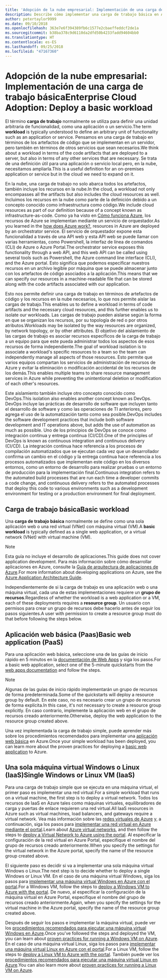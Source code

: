 ```yaml
---
title: 'Adopción de la nube empresarial: Implementación de una carga de trabajo básica'
description: Describe cómo implementar una carga de trabajo básica en Azure
author: petertaylor9999
ms.date: 09/10/2018
ms.openlocfilehash: 363e7e6f394389fb6c1577e2cbaeffeddcf2de1a
ms.sourcegitcommit: b38ba378c9d6110da2dfd50b4233fadd94604bb0
ms.translationtype: HT
ms.contentlocale: es-ES
ms.lasthandoff: 09/25/2018
ms.locfileid: "47167360"
---
```

# <a name="enterprise-cloud-adoption-deploy-a-basic-workload"></a><span data-ttu-id="589f2-103">Adopción de la nube empresarial: Implementación de una carga de trabajo básica</span><span class="sxs-lookup"><span data-stu-id="589f2-103">Enterprise Cloud Adoption: Deploy a basic workload</span></span>

<span data-ttu-id="589f2-104">El término **carga de trabajo** normalmente se utiliza para definir una unidad arbitraria de funcionalidad, como una aplicación o un servicio.</span><span class="sxs-lookup"><span data-stu-id="589f2-104">The term **workload** is typically understood to define an arbitrary unit of functionality such as an application or service.</span></span> <span data-ttu-id="589f2-105">Pensamos en una carga de trabajo en términos de los artefactos de código que se implementan en un servidor, pero también en términos de otros servicios que sean necesarios.</span><span class="sxs-lookup"><span data-stu-id="589f2-105">We think about a workload in terms of the code artifacts that are deployed to a server, but also in terms of any other services that are necessary.</span></span> <span data-ttu-id="589f2-106">Se trata de una definición útil para una aplicación o servicio local pero, en la nube, necesitamos ampliarla.</span><span class="sxs-lookup"><span data-stu-id="589f2-106">This is a useful definition for an on-premises application or service but in the cloud we need to expand on it.</span></span>

<span data-ttu-id="589f2-107">En la nube, una carga de trabajo no solo abarca todos los artefactos, también incluye los recursos en la nube.</span><span class="sxs-lookup"><span data-stu-id="589f2-107">In the cloud, a workload not only encompasses all the artifacts but also includes the cloud resources as well.</span></span> <span data-ttu-id="589f2-108">Incluimos los recursos en la nube como parte de la definición debido a un concepto conocido como infraestructura como código.</span><span class="sxs-lookup"><span data-stu-id="589f2-108">We include cloud resources as part of our definition because of a concept known as infrastructure-as-code.</span></span> <span data-ttu-id="589f2-109">Como ya ha visto en [Cómo funciona Azure](../getting-started/what-is-azure.md), los recursos de Azure se implementan mediante un servicio de orquestador.</span><span class="sxs-lookup"><span data-stu-id="589f2-109">As you learned in the [how does Azure work?](../getting-started/what-is-azure.md), resources in Azure are deployed by an orchestrator service.</span></span> <span data-ttu-id="589f2-110">El servicio de orquestador expone esta funcionalidad a través de una API web y esta API web se puede llamar con varias herramientas, como Powershell, la interfaz de línea de comandos (CLI) de Azure o Azure Portal.</span><span class="sxs-lookup"><span data-stu-id="589f2-110">The orchestrator service exposes this functionality through a web API, and this web API can be called using several tools such as Powershell, the Azure command line interface (CLI), and the Azure portal.</span></span> <span data-ttu-id="589f2-111">Esto significa que podemos especificar nuestros recursos en un archivo legible por máquina que se puede almacenar junto con los artefactos de código asociados a la aplicación.</span><span class="sxs-lookup"><span data-stu-id="589f2-111">This means that we can specify our resources in a machine-readable file that can be stored along with the code artifacts associated with our application.</span></span>

<span data-ttu-id="589f2-112">Esto nos permite definir una carga de trabajo en términos de artefactos de código y los recursos en la nube necesarios, lo que nos permite aislar las cargas de trabajo.</span><span class="sxs-lookup"><span data-stu-id="589f2-112">This enables us to define a workload in terms of code artifacts and the necessary cloud resources, and this further enables us to isolate our workloads.</span></span> <span data-ttu-id="589f2-113">Las cargas de trabajo pueden aislarse según la forma en que se organizan los recursos, por su topología de red o por otros atributos.</span><span class="sxs-lookup"><span data-stu-id="589f2-113">Workloads may be isolated by the way resources are organized, by network topology, or by other attributes.</span></span> <span data-ttu-id="589f2-114">El objetivo del aislamiento de las cargas de trabajo es asociar recursos específicos de la carga de trabajo a un equipo para que este pueda administrar todos los aspectos de esos recursos de forma independiente.</span><span class="sxs-lookup"><span data-stu-id="589f2-114">The goal of workload isolation is to associate a workload's specific resources to a team so the team can independently manage all aspects of those resources.</span></span> <span data-ttu-id="589f2-115">Esto permite que varios equipos compartan los servicios de administración de recursos de Azure y evitar la eliminación o modificación accidental de los recursos de los demás.</span><span class="sxs-lookup"><span data-stu-id="589f2-115">This enables multiple teams to share resource management services in Azure while preventing the unintentional deletion or modification of each other's resources.</span></span>

<span data-ttu-id="589f2-116">Este aislamiento también incluye otro concepto conocido como DevOps.</span><span class="sxs-lookup"><span data-stu-id="589f2-116">This isolation also enables another concept known as DevOps.</span></span> <span data-ttu-id="589f2-117">DevOps incluye las prácticas de desarrollo de software que incluyen tanto el desarrollo de software y como las operaciones de TI anteriores, pero agrega el uso de la automatización tanto como sea posible.</span><span class="sxs-lookup"><span data-stu-id="589f2-117">DevOps includes the software development practices that include both software development and IT operations above, but adds the use of automation as much as possible.</span></span> <span data-ttu-id="589f2-118">Uno de los principios de DevOps se conoce como integración continua y entrega continua (CI/CD).</span><span class="sxs-lookup"><span data-stu-id="589f2-118">One of the principles of DevOps is known as continuous integration and continuous delivery (CI/CD).</span></span> <span data-ttu-id="589f2-119">La integración continua hace referencia a los procesos de compilación automatizados que se ejecutan cada vez que un desarrollador confirma un cambio en el código y la entrega continua hace referencia a los procesos automatizados que implementan este código en los diversos entornos, como un entorno de desarrollo para realizar pruebas o un entorno de producción para la implementación final.</span><span class="sxs-lookup"><span data-stu-id="589f2-119">Continuous integration refers to the automated build processes that are run each time a developer commits a code change, and continuous delivery refers to the automated processes that deploy this code to various environments such as a development environment for testing or a production environment for final deployment.</span></span>

## <a name="basic-workload"></a><span data-ttu-id="589f2-120">Carga de trabajo básica</span><span class="sxs-lookup"><span data-stu-id="589f2-120">Basic workload</span></span>

<span data-ttu-id="589f2-121">Una **carga de trabajo básica** normalmente se define como una sola aplicación web o una red virtual (VNet) con máquina virtual (VM).</span><span class="sxs-lookup"><span data-stu-id="589f2-121">A **basic workload** is typically defined as a single web application, or a virtual network (VNet) with virtual machine (VM).</span></span> 

> [!NOTE]
> <span data-ttu-id="589f2-122">Esta guía no incluye el desarrollo de aplicaciones.</span><span class="sxs-lookup"><span data-stu-id="589f2-122">This guide does not cover application development.</span></span> <span data-ttu-id="589f2-123">Para más información sobre cómo desarrollar aplicaciones en Azure, consulte la [Guía de arquitectura de aplicaciones de Azure](/azure/architecture/guide/).</span><span class="sxs-lookup"><span data-stu-id="589f2-123">For more information about developing applications on Azure, see the [Azure Application Architecture Guide](/azure/architecture/guide/).</span></span>

<span data-ttu-id="589f2-124">Independientemente de si la carga de trabajo es una aplicación web o una máquina virtual, cada una de estas implementaciones requiere un **grupo de recursos**.</span><span class="sxs-lookup"><span data-stu-id="589f2-124">Regardless of whether the workload is a web application or a VM, each of these deployments requires a **resource group**.</span></span> <span data-ttu-id="589f2-125">Un usuario con permisos para crear un grupo de recursos debe hacerlo antes de seguir los pasos siguientes.</span><span class="sxs-lookup"><span data-stu-id="589f2-125">A user with permission to create a resource group must do that before following the steps below.</span></span>

## <a name="basic-web-application-paas"></a><span data-ttu-id="589f2-126">Aplicación web básica (Paas)</span><span class="sxs-lookup"><span data-stu-id="589f2-126">Basic web application (PaaS)</span></span>

<span data-ttu-id="589f2-127">Para una aplicación web básica, seleccione una de las guías de inicio rápido en 5 minutos en la [documentación de Web Apps](/azure/app-service?toc=/azure/architecture/cloud-adoption-guide/toc.json) y siga los pasos.</span><span class="sxs-lookup"><span data-stu-id="589f2-127">For a basic web application, select one of the 5-minute quickstarts from the [web apps documentation](/azure/app-service?toc=/azure/architecture/cloud-adoption-guide/toc.json) and follow the steps.</span></span> 

> [!NOTE]
> <span data-ttu-id="589f2-128">Algunas de las guías de inicio rápido implementarán un grupo de recursos de forma predeterminada.</span><span class="sxs-lookup"><span data-stu-id="589f2-128">Some of the quickstarts will deploy a resource group by default.</span></span> <span data-ttu-id="589f2-129">En este caso, no es necesario crear un grupo de recursos de forma explícita.</span><span class="sxs-lookup"><span data-stu-id="589f2-129">In this case, it's not necessary to create a resource group explicitly.</span></span> <span data-ttu-id="589f2-130">En caso contrario, implemente la aplicación web en el grupo de recursos creado anteriormente.</span><span class="sxs-lookup"><span data-stu-id="589f2-130">Otherwise, deploy the web application to the resource group created above.</span></span>

<span data-ttu-id="589f2-131">Una vez implementada la carga de trabajo simple, puede aprender más sobre los procedimientos recomendados para implementar una [aplicación web básica](/azure/architecture/reference-architectures/app-service-web-app/basic-web-app?toc=/azure/architecture/cloud-adoption-guide/toc.json) en Azure.</span><span class="sxs-lookup"><span data-stu-id="589f2-131">Once your simple workload has been deployed, you can learn more about the proven practices for deploying a [basic web application](/azure/architecture/reference-architectures/app-service-web-app/basic-web-app?toc=/azure/architecture/cloud-adoption-guide/toc.json) to Azure.</span></span>

## <a name="single-windows-or-linux-vm-iaas"></a><span data-ttu-id="589f2-132">Una sola máquina virtual Windows o Linux (IaaS)</span><span class="sxs-lookup"><span data-stu-id="589f2-132">Single Windows or Linux VM (IaaS)</span></span>

<span data-ttu-id="589f2-133">Para una carga de trabajo simple que se ejecuta en una máquina virtual, el primer paso es implementar una red virtual.</span><span class="sxs-lookup"><span data-stu-id="589f2-133">For a simple workload that runs on a virtual machine, the first step is to deploy a virtual network.</span></span> <span data-ttu-id="589f2-134">Todos los recursos de IaaS en Azure tales como máquinas virtuales, equilibradores de carga y puertas de enlace requieren una red virtual.</span><span class="sxs-lookup"><span data-stu-id="589f2-134">All IaaS resources in Azure such as virtual machines, load balancers, and gateways require a virtual network.</span></span> <span data-ttu-id="589f2-135">Vea más información sobre las [redes virtuales de Azure](/azure/virtual-network/virtual-networks-overview?toc=/azure/architecture/cloud-adoption-guide/toc.json) y, a continuación, siga los pasos para [implementar una red virtual en Azure mediante el portal](/azure/virtual-network/quick-create-portal?toc=/azure/architecture/cloud-adoption-guide/toc.json).</span><span class="sxs-lookup"><span data-stu-id="589f2-135">Learn about [Azure virtual networks](/azure/virtual-network/virtual-networks-overview?toc=/azure/architecture/cloud-adoption-guide/toc.json), and then follow the steps to [deploy a Virtual Network to Azure using the portal](/azure/virtual-network/quick-create-portal?toc=/azure/architecture/cloud-adoption-guide/toc.json).</span></span> <span data-ttu-id="589f2-136">Al especificar la configuración de la red virtual en Azure Portal, especifique el nombre del grupo de recursos creado anteriormente.</span><span class="sxs-lookup"><span data-stu-id="589f2-136">When you specify the settings for the virtual network in the Azure portal, specify the name of the resource group created above.</span></span>

<span data-ttu-id="589f2-137">El siguiente paso es decidir si va a implementar una sola máquina virtual Windows o Linux.</span><span class="sxs-lookup"><span data-stu-id="589f2-137">The next step is to decide whether to deploy a single Windows or Linux VM.</span></span> <span data-ttu-id="589f2-138">En el caso de una máquina virtual Windows, siga los pasos para [implementar una máquina virtual Windows en Azure con el portal](/azure/virtual-machines/windows/quick-create-portal?toc=/azure/architecture/cloud-adoption-guide/toc.json).</span><span class="sxs-lookup"><span data-stu-id="589f2-138">For a Windows VM, follow the steps to [deploy a Windows VM to Azure with the portal](/azure/virtual-machines/windows/quick-create-portal?toc=/azure/architecture/cloud-adoption-guide/toc.json).</span></span> <span data-ttu-id="589f2-139">De nuevo, al especificar la configuración de la máquina virtual en Azure Portal, especifique el nombre del grupo de recursos creado anteriormente.</span><span class="sxs-lookup"><span data-stu-id="589f2-139">Again, when you specify the settings for the virtual machine in the Azure portal, specify the name of the resource group created above.</span></span>

<span data-ttu-id="589f2-140">Después de seguir los pasos e implementar la máquina virtual, puede ver los [procedimientos recomendados para ejecutar una máquina virtual Windows en Azure](/azure/architecture/reference-architectures/virtual-machines-windows/single-vm?toc=/azure/architecture/cloud-adoption-guide/toc.json).</span><span class="sxs-lookup"><span data-stu-id="589f2-140">Once you've followed the steps and deployed the VM, you can learn about [proven practices for running a Windows VM on Azure](/azure/architecture/reference-architectures/virtual-machines-windows/single-vm?toc=/azure/architecture/cloud-adoption-guide/toc.json).</span></span> <span data-ttu-id="589f2-141">En el caso de una máquina virtual Linux, siga los pasos para [implementar una máquina virtual Linux en Azure con el portal](/azure/virtual-machines/linux/quick-create-portal?toc=/azure/architecture/cloud-adoption-guide/toc.json).</span><span class="sxs-lookup"><span data-stu-id="589f2-141">For a Linux VM, follow the steps to [deploy a Linux VM to Azure with the portal](/azure/virtual-machines/linux/quick-create-portal?toc=/azure/architecture/cloud-adoption-guide/toc.json).</span></span> <span data-ttu-id="589f2-142">También puede ver los [procedimientos recomendados para ejecutar una máquina virtual Linux en Azure](/azure/architecture/reference-architectures/virtual-machines-linux/single-vm?toc=/azure/architecture/cloud-adoption-guide/toc.json).</span><span class="sxs-lookup"><span data-stu-id="589f2-142">You can also learn more about [proven practices for running a Linux VM on Azure](/azure/architecture/reference-architectures/virtual-machines-linux/single-vm?toc=/azure/architecture/cloud-adoption-guide/toc.json).</span></span>
